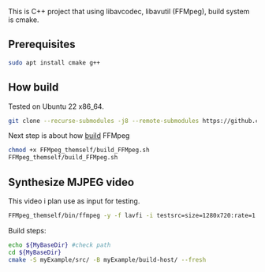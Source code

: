 This is C++ project that using libavcodec, libavutil (FFMpeg), build system is cmake.

## Prerequisites
```bash
sudo apt install cmake g++
```

## How build
Tested on Ubuntu 22 x86_64.
```bash
git clone --recurse-submodules -j8 --remote-submodules https://github.com/AndreiCherniaev/Qt_libav_Universe.git
```
Next step is about how [build](https://trac.ffmpeg.org/wiki/CompilationGuide/Ubuntu#FFmpeg) FFMpeg
```bash
chmod +x FFMpeg_themself/build_FFMpeg.sh
FFMpeg_themself/build_FFMpeg.sh
```
## Synthesize MJPEG video
This video i plan use as input for testing.
```bash
FFMpeg_themself/bin/ffmpeg -y -f lavfi -i testsrc=size=1280x720:rate=1:duration=10 -vcodec mjpeg -pix_fmt yuvj422p -f mjpeg myExample/input.yuvj422p
```

Build steps:
```bash
echo ${MyBaseDir} #check path
cd ${MyBaseDir}
cmake -S myExample/src/ -B myExample/build-host/ --fresh
```